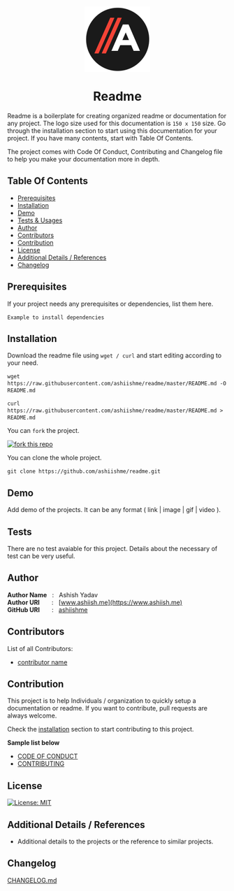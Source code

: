 <p align="center">
    <a href="https://www.askbuddie.com">
        <img src="ashiish-icon.png" align="center" alt="ashiish-icon"/>
    </a>
</p>
<h1 align="center" style="border: 0;"> Readme </h1>

Readme is a boilerplate for creating organized readme or documentation for any project. The logo size used for this documentation is `150 x 150` size. Go through the installation section to start using this documentation for your project. If you have many contents, start with Table Of Contents. 

The project comes with Code Of Conduct, Contributing and Changelog file to help you make your documentation more in depth.


## Table Of Contents
 - [Prerequisites](#prerequisites)
 - [Installation](#installation)
 - [Demo](#demo)
 - [Tests & Usages](#testusages)
 - [Author](#author)
 - [Contributors](#contributors)
 - [Contribution](#contribution)
 - [License](#license)
 - [Additional Details / References](#additional)
 - [Changelog](#changelog)
 
## Prerequisites
 
If your project needs any prerequisites or dependencies, list them here.
 
```
Example to install dependencies
```
 
## Installation

Download the readme file using `wget / curl` and start editing according to your need.

```
wget https://raw.githubusercontent.com/ashiishme/readme/master/README.md -O README.md
```

```
curl https://raw.githubusercontent.com/ashiishme/readme/master/README.md > README.md
```

You can `fork` the project.

[![fork this repo](http://githubbadges.com/fork.svg?user=boennemann&repo=badges&style=flat)](https://github.com/ashiishme/readme/fork)

You can clone the whole project.

```
git clone https://github.com/ashiishme/readme.git
```
 
## Demo

Add demo of the projects. It can be any format ( link | image | gif | video ).
 
## Tests

There are no test avaiable for this project. Details about the necessary of test can be very useful.
 
## Author

**Author Name** &nbsp; : &nbsp; Ashish Yadav <br>
**Author URI** &nbsp; &nbsp; &nbsp; : &nbsp; [www.ashiish.me](https://www.ashiish.me) <br>
**GitHub URI** &nbsp; &nbsp; &nbsp; : &nbsp; [ashiishme](https://github.com/ashiishme)
 
## Contributors

List of all Contributors:
- [contributor name](#)
 
## Contribution

This project is to help Individuals / organization to quickly setup a documentation or readme. If you want to contribute, pull requests are always welcome.

Check the [installation](#installation) section to start contributing to this project.

**Sample list below**

- [CODE OF CONDUCT](CODE_OF_CONDUCT.md) 
- [CONTRIBUTING](CONTRIBUTING.md)
 
## License

[![License: MIT](https://img.shields.io/badge/License-MIT-red.svg)](https://opensource.org/licenses/MIT)


## Additional Details / References

- Additional details to the projects or the reference to similar projects.
 
## Changelog

[CHANGELOG.md](CHANGELOG.md)
